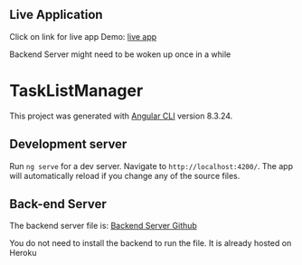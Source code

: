 ## Live Application
Click on link for live app Demo: [live app](https://www.robinkhiv.com/MAPIR-Angular-frontend/)

Backend Server might need to be woken up once in a while

# TaskListManager

This project was generated with [Angular CLI](https://github.com/angular/angular-cli) version 8.3.24.

## Development server

Run `ng serve` for a dev server. Navigate to `http://localhost:4200/`. The app will automatically reload if you change any of the source files.


## Back-end Server

The backend server file is: [Backend Server Github](https://github.com/RobinKhiv/MAPIR-node-express-mongo-backend)

You do not need to install the backend to run the file. It is already hosted on Heroku




